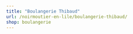 ```yaml
---
title: "Boulangerie Thibaud"
url: /noirmoutier-en-lile/boulangerie-thibaud/
shop: boulangerie
---
```

